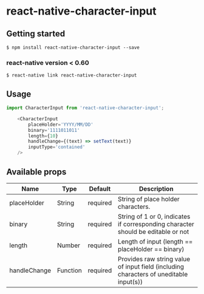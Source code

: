 # react-native-character-input

## Getting started

`$ npm install react-native-character-input --save`

### react-native version < 0.60

`$ react-native link react-native-character-input`

## Usage
```javascript
import CharacterInput from 'react-native-character-input';

	<CharacterInput
		placeHolder='YYYY/MM/DD'
		binary='1111011011'
		length={10}
		handleChange={(text) => setText(text)}
		inputType='contained'
	/>
```
## Available props
| Name              | Type                                                                                  | Default                                    | Description                                                                                 |
|-------------------|---------------------------------------------------------------------------------------|--------------------------------------------|---------------------------------------------------------------------------------------------|
| placeHolder       | String                                                                                | required                                   | String of place holder characters.                                                             |
| binary            | String                                                                                | required                                   | String of 1 or 0, indicates if corresponding character should be editable or not                                                         |
| length            | Number                                                                                | required                                   | Length of input (length == placeHolder == binary)                                                                 |
| handleChange      | Function                                                                              | required                                   | Provides raw string value of input field (including characters of uneditable input(s))                                                                   |